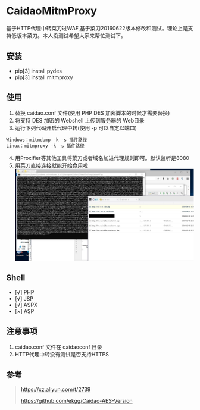 # CaidaoMitmProxy
基于HTTP代理中转菜刀过WAF,基于菜刀20160622版本修改和测试。理论上是支持低版本菜刀。本人没测试希望大家来帮忙测试下。
## 安装
* pip[3] install pydes
* pip[3] install mitmproxy

## 使用

1. 替换 caidao.conf 文件(使用 PHP DES 加密脚本的时候才需要替换)
2. 将支持 DES 加密的 Webshell 上传到服务器的 Web目录
3. 运行下列代码开启代理中转(使用 -p 可以自定以端口)
```c
Windows：mitmdump -k -s 插件路径
Linux：mitmproxy -k -s 插件路径
```
4. 用Proxifier等其他工具将菜刀或者域名加进代理规则即可。默认监听是8080
5. 用菜刀直接连接就能开始食用啦
![](/img/ROE8ZV8U_2@91.jpg)

## Shell
- [√] PHP
- [√] JSP
- [√] ASPX
- [×] ASP

## 注意事项
1. caidao.conf 文件在 caidaoconf 目录
2. HTTP代理中转没有测试是否支持HTTPS

## 参考

>https://xz.aliyun.com/t/2739
>
>https://github.com/ekgg/Caidao-AES-Version

